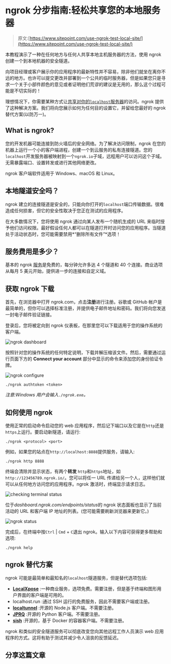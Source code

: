 # ngrok 分步指南:轻松共享您的本地服务器

> 原文:[https://www.sitepoint.com/use-ngrok-test-local-site/](https://www.sitepoint.com/use-ngrok-test-local-site/)

本教程演示了一种在任何地方与任何人共享本地主机服务器的方法，使用 ngrok 创建一个到本地机器的安全隧道。

向项目经理或客户展示你的应用程序的最新特性并不容易，除非他们就坐在离你不远的地方。也许可以提交更改并部署到一个公共的临时服务器，但是如果您只是寻求一个关于小部件颜色的意见或者证明他们荒谬的建议是无用的，那么这个过程可能是不切实际的！

理想情况下，你需要某种方式让[共享对你的`localhost`服务器](https://www.sitepoint.com/accessing-localhost-from-anywhere/)的访问。ngrok 提供了这种解决方案。我们将向您展示如何为任何目的设置它，并留给您最好的 ngrok 替代方案(以防万一)。

## What is ngrok?

您的开发机器可能连接到防火墙后的安全网络。为了解决访问限制，ngrok 在您的机器上运行一个小的客户端进程，创建一个到云服务的私有连接隧道。您的`localhost`开发服务器被映射到一个`ngrok.io`子域，远程用户可以访问这个子域。无需暴露端口、设置转发或进行其他网络更改。

ngrok 客户端软件适用于 Windows、macOS 和 Linux。

## 本地隧道安全吗？

ngrok 建立的连接隧道是安全的，只能向你打开的`localhost`端口传输数据。很难造成任何损害，但它的安全性取决于您正在测试的应用程序。

在大多数情况下，您将使用 ngrok 通过向某人发布一个随机生成的 URL 来临时授予他们访问权限。最好假设任何人都可以在隧道打开时访问您的应用程序。当隧道处于活动状态时，您可能需要禁用*“删除所有文件”*选项！

## 服务费用是多少？

基本的 ngrok [服务](https://ngrok.com/pricing)是免费的，每分钟允许多达 4 个隧道和 40 个连接。商业选项从每月 5 美元开始，提供进一步的连接和自定义域。

## 获取 ngrok 下载

首先，在浏览器中打开 ngrok.com，点击**注册**进行注册。谷歌或 GitHub 帐户是最简单的，但你可以选择标准注册，并提供电子邮件地址和密码。我们将向您发送一封电子邮件验证链接。

登录后，您将被定向到 ngrok 仪表板，在那里您可以下载适用于您的操作系统的客户端。

![ngrok dashboard](../Images/5f6d29977701ca04173aa5ce16595b75.png)

按照针对您的操作系统的任何特定说明，下载并解压缩该文件。然后，需要通过运行页面下方的 **Connect your account** 部分中显示的命令来添加您的身份验证令牌。

![ngrok configure](../Images/d0a94bef247c345b3463ec857afc1844.png)

```
./ngrok authtoken <token> 
```

*注意:Windows 用户会输入`./ngrok.exe`。*

## 如何使用 ngrok

使用正常的启动命令启动您的 web 应用程序，然后记下端口以及它是在`http`还是`https`上运行。要启动新隧道，请运行:

```
./ngrok <protocol> <port> 
```

例如，如果您的站点在`http://localhost:8888`提供服务，请输入:

```
./ngrok http 8888 
```

终端会清除并显示状态，有两个**转发** `http`和`https`地址，如`http://123456789.ngrok.io/`。您可以将任一 URL 传递给另一个人，这样他们就可以从任何地方访问您的应用程序。ngrok 激活时，终端显示请求日志。

![checking terminal status](../Images/146483cb253cf78c6bf3c2e94e195bbc.png)

位于*dashboard.ngrok.com/endpoints/status*的 ngrok 状态面板也显示了当前活动的 URL 和客户端 IP 地址的列表。(您可能需要刷新浏览器来更新它。)

![ngrok status](../Images/2cf9a53cc6d9933f592eae9616d368b1.png)

完成后，在终端中按`Ctrl` | `Cmd` + `C`退出 ngrok。输入以下内容可获得更多帮助和选项:

```
./ngrok help 
```

## ngrok 替代方案

ngrok 可能是最简单和最知名的`localhost`隧道服务，但是替代选项包括:

*   [**LocalXpose**](https://localxpose.io/) :一种商业服务，选项免费。需要注册，但是基于终端和图形用户界面的客户端是可用的。
*   localhost.run :通过 SSH 运行的免费服务，因此不需要客户端或注册。
*   [**localtunnel**](https://localtunnel.github.io/www/) :开源的 Node.js 客户端。不需要注册。
*   [**JPRQ**](https://github.com/azimjohn/jprq) :开源的 Python 客户端。不需要注册。
*   [**sish**](https://github.com/antoniomika/sish) :开源的，基于 Docker 的容器客户端。不需要注册。

ngrok 和类似的安全隧道服务可以彻底改变您向其他远程工作人员演示 web 应用程序的方式。这将有助于测试并减少令人沮丧的反馈延迟。

## 分享这篇文章